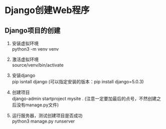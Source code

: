 # Django创建Web程序

## Django项目的创建

1. 安装虚拟环境  
   python3 -m venv venv

2. 激活虚拟环境  
   source/venv/bin/activate

3. 安装django  
   pip isntall django       (可以指定安装的版本：pip install django=5.0.3)

4. 创建项目  
   django-admin startproject mysite .   (注意一定要加最后的点号，不然创建之后没有manage.py文件)

5. 运行服务器，测试创建项目是否成功  
   python3 manage.py runserver

## 